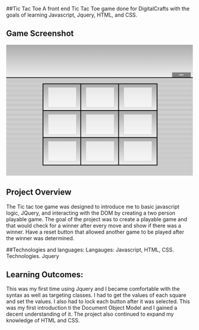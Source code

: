 ##Tic Tac Toe
  A front end Tic Tac Toe game done for DigitalCrafts with the goals of learning Javascript, Jquery, HTML, and CSS.

## Game Screenshot
![TicTacToe image](https://github.com/mbrimmer83/tictactoe/blob/master/screenshot/Screen%20Shot%202016-07-05%20at%209.38.42%20PM.png)

##  Project Overview
The Tic tac toe game was designed to introduce me to basic javascript logic, JQuery, and interacting with the DOM by creating a two person playable game. The goal of the project was to create a playable game and that would check for a winner after every move and show if there was a winner. Have a reset button that allowed another game to be played after the winner was determined.

##Technologies and languages:
  Langauges:
    Javascript, HTML, CSS.
  Technologies.
    Jquery
    
## Learning Outcomes:
  This was my first time using Jquery and I became comfortable with the syntax as well as targeting classes. I had to get the values of each square and set the values. I also had to lock each button after it was selected. This was my first introduction ti the Document Object Model and I gained a decent understanding of it. The project also continued to expand my knowledge of HTML and CSS.
